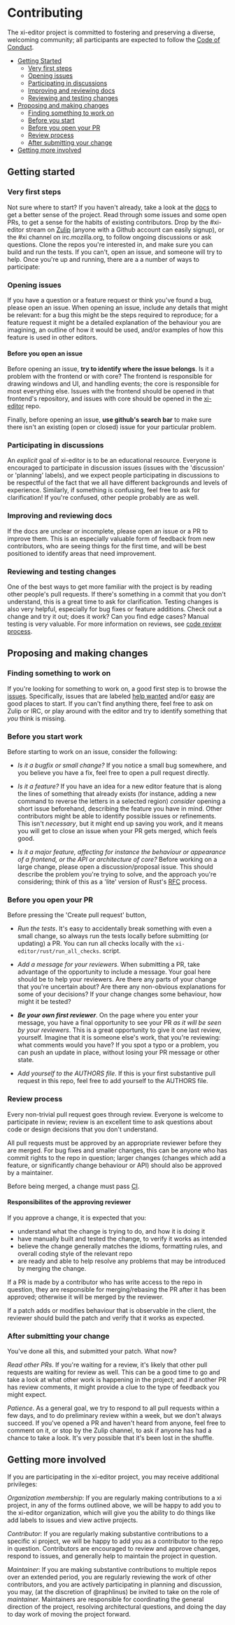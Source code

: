 # Contributing

The xi-editor project is committed to fostering and preserving a
diverse, welcoming community; all participants are expected to
follow the [Code of Conduct](https://github.com/xi-editor/xi-editor/blob/master/CODE_OF_CONDUCT.md).

- [Getting Started](#getting-started)
    - [Very first steps](#very-first-steps)
    - [Opening issues](#opening-issues)
    - [Participating in discussions](#participating-in-discussions)
    - [Improving and reviewing docs](#improving-and-reviewing-docs)
    - [Reviewing and testing changes](#reviewing-and-testing-changes)
- [Proposing and making changes](#proposing-and-making-changes)
    - [Finding something to work on](#finding-something-to-work-on)
    - [Before you start](#before-you-start-work)
    - [Before you open your PR](#before-you-open-your-pr)
    - [Review process](#review-process)
    - [After submitting your change](#after-submitting-your-change)
- [Getting more involved](#getting-more-involved)

## Getting started

### Very first steps

Not sure where to start? If you haven't already, take a look at the
[docs](http://xi-editor.github.io/xi-editor/docs.html) to get a better sense of
the project. Read through some issues and some open PRs, to get a sense for the
habits of existing contributors. Drop by the #xi-editor stream on
[Zulip](https://xi.zulipchat.com) (anyone with a Github account can easily
signup), or the #xi channel on irc.mozilla.org, to follow ongoing discussions or
ask questions. Clone the repos you're interested in, and make sure you can build
and run the tests. If you can't, open an issue, and someone will try to help.
Once you're up and running, there are a a number of ways to participate:

### Opening issues

If you have a question or a feature request or think you've found a bug,
please open an issue. When opening an issue, include any details that
might be relevant: for a bug this might be the steps required to
reproduce; for a feature request it might be a detailed explanation of
the behaviour you are imagining, an outline of how it would be used,
and/or examples of how this feature is used in other editors.

#### Before you open an issue

Before opening an issue, **try to identify where the issue belongs**.
Is it a problem with the frontend or with core? The frontend is
responsible for drawing windows and UI, and handling events; the core
is responsible for most everything else. Issues with the frontend
should be opened in that frontend's repository, and issues with
core should be opened in the
[xi-editor](https://github.com/xi-editor/xi-editor/issues) repo.

Finally, before opening an issue, **use github's search bar** to make
sure there isn't an existing (open or closed) issue for your particular
problem.

### Participating in discussions

An _explicit_ goal of xi-editor is to be an educational resource.
Everyone is encouraged to participate in discussion issues (issues with
the 'discussion' or 'planning' labels), and we expect people
participating in discussions to be respectful of the fact that we all
have different backgrounds and levels of experience. Similarly, if
something is confusing, feel free to ask for clarification! If you're
confused, other people probably are as well.

### Improving and reviewing docs

If the docs are unclear or incomplete, please open an issue or a PR to
improve them. This is an especially valuable form of feedback from new
contributors, who are seeing things for the first time, and will be best
positioned to identify areas that need improvement.

### Reviewing and testing changes

One of the best ways to get more familiar with the project is by reading
other people's pull requests. If there's something in a commit that you
don't understand, this is a great time to ask for clarification. Testing
changes is also very helpful, especially for bug fixes or feature
additions. Check out a change and try it out; does it work? Can you find
edge cases? Manual testing is very valuable. For more information on
reviews, see [code review process](#review-process).


## Proposing and making changes

### Finding something to work on

If you're looking for something to work on, a good first step is to browse
the [issues](https://github.com/xi-editor/xi-editor/issues). Specifically,
issues that are labeled
[help wanted](https://github.com/xi-editor/xi-editor/issues?q=is%3Aissue+is%3Aopen+label%3A%22help+wanted%22) and/or
[easy](https://github.com/xi-editor/xi-editor/issues?q=is%3Aissue+is%3Aopen+label%3Aeasy)
are good places to start. If you can't find anything there, feel free to ask
on Zulip or IRC, or play around with the editor and try to identify something that
_you_ think is missing.

### Before you start work

Before starting to work on an issue, consider the following:

- _Is it a bugfix or small change?_ If you notice a small bug somewhere,
 and you believe you have a fix, feel free to open a pull request directly.

- _Is it a feature?_ If you have an idea for a new editor feature that is
 along the lines of something that already exists (for instance, adding a
 new command to reverse the letters in a selected region) _consider_
 opening a short issue beforehand, describing the feature you have in mind.
 Other contributors might be able to identify possible issues or
 refinements. This isn't _necessary_, but it might end up saving you work,
 and it means you will get to close an issue when your PR gets merged,
 which feels good.

- _Is it a major feature, affecting for instance the behaviour or appearance
 of a frontend, or the API or architecture of core?_ Before working on a
 large change, please open a discussion/proposal issue. This should describe
 the problem you're trying to solve, and the approach you're considering;
 think of this as a 'lite' version of Rust's
 [RFC](https://github.com/rust-lang/rfcs) process.


### Before you open your PR

Before pressing the 'Create pull request' button,

- _Run the tests_. It's easy to accidentally break something with even a small
 change, so always run the tests locally before submitting (or updating) a PR.
 You can run all checks locally with the `xi-editor/rust/run_all_checks`. script.

- _Add a message for your reviewers_. When submitting a PR, take advantage
 of the opportunity to include a message. Your goal here should be to help
 your reviewers. Are there any parts of your change that you're uncertain
 about? Are there any non-obvious explanations for some of your decisions?
 If your change changes some behaviour, how might it be tested?

- ***Be your own first reviewer***. On the page where you enter your message,
 you have a final opportunity to see your PR _as it will be seen by your
 reviewers_. This is a great opportunity to give it one last review, yourself.
 Imagine that it is someone else's work, that you're reviewing: what comments
 would you have? If you spot a typo or a problem, you can push an update in
 place, without losing your PR message or other state.

- _Add yourself to the AUTHORS file_. If this is your first substantive pull
request in this repo, feel free to add yourself to the AUTHORS file.

### Review process

Every non-trivial pull request goes through review. Everyone is welcome to
participate in review; review is an excellent time to ask questions about
code or design decisions that you don't understand.

All pull requests must be approved by an appropriate reviewer before they
are merged. For bug fixes and smaller changes, this can be anyone who has
commit rights to the repo in question; larger changes (changes which add a
feature, or significantly change behaviour or API) should also be approved by
a maintainer.

Before being merged, a change must pass
[CI](https://en.wikipedia.org/wiki/Continuous_integration).

#### Responsibilites of the approving reviewer

If you approve a change, it is expected that you:
- understand what the change is trying to do, and how it is doing it
- have manually built and tested the change, to verify it works as intended
- believe the change generally matches the idioms, formatting rules,
and overall coding style of the relevant repo
- are ready and able to help resolve any problems that may be introduced by
merging the change.

If a PR is made by a contributor who has write access to the repo in question,
they are responsible for merging/rebasing the PR after it has been approved;
otherwise it will be merged by the reviewer.

If a patch adds or modifies behaviour that is observable in the client,
the reviewer should build the patch and verify that it works as expected.

### After submitting your change

You've done all this, and submitted your patch. What now?

_Read other PRs_. If you're waiting for a review, it's likely that other
pull requests are waiting for review as well. This can be a good time
to go and take a look at what other work is happening in the project;
and if another PR has review comments, it might provide a clue to the
type of feedback you might expect.

_Patience_. As a general goal, we try to respond to all pull requests
within a few days, and to do preliminary review within a week, but we
don't always succeed. If you've opened a PR and haven't heard from
anyone, feel free to comment on it, or stop by the Zulip channel, to ask
if anyone has had a chance to take a look. It's very possible that it's
been lost in the shuffle.

## Getting more involved

If you are participating in the xi-editor project, you may receive
additional privileges:

_Organization membership_: If you are regularly making contributions
to a xi project, in any of the forms outlined above, we will be happy to
add you to the xi-editor organization, which will give you the ability
to do things like add labels to issues and view active projects.

_Contributor_: If you are regularly making substantive contributions
to a specific xi project, we will be happy to add you as a contributor
to the repo in question. Contributors are encouraged to review and
approve changes, respond to issues, and generally help to maintain
the project in question.

_Maintainer_: If you are making substantive contributions to multiple
repos over an extended period, you are regularly reviewing the work of
other contributors, and you are actively participating in planning and
discussion, you may, (at the  discretion of @raphlinus) be invited to
take on the role of _maintainer_. Maintainers are responsible for
coordinating the general direction of the project, resolving
architectural questions, and doing the day to day work of moving the
project forward.
